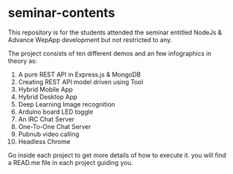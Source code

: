 
# seminar-contents
This  repository is for the students attended the seminar entitled NodeJs &amp; Advance WepApp development but not restricted to any.

The project consists of ten different demos and an few infographics in theory as:

 1. A pure REST API in Express.js & MongoDB
 2. Creating REST API model driven using Tool
 3. Hybrid Mobile App 
 4. Hybrid Desktop App
 5. Deep Learning Image recognition 
 6. Arduino board LED toggle
 7. An IRC Chat Server
 8. One-To-One Chat Server
 9. Pubnub video calling
 10. Headless Chrome

Go inside each project to get more details of how to execute it. you will find a READ.me file in each project guiding you.   
